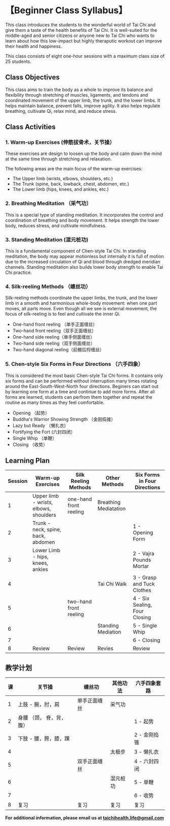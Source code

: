 # 【Beginner Class Syllabus】

This class introduces the students to the wonderful world of Tai Chi and give them a taste of the health benefits of Tai Chi. 
It is well-suited for the middle-aged and senior citizens or anyone new to Tai Chi who wants to learn about how this low-impact 
but highly theraputic workout can improve their health and happiness. 

This class consists of eight one-hour sessions with a maximum class size of 25 students.

## Class Objectives

This class aims to train the body as a whole to improve its balance and flexibility through stretching of 
muscles, ligaments, and tendons and coordinated movement of the upper limb, the trunk, and the lower limbs. 
It helps maintain balance, prevent falls, improve agility. It also helps regulate breathing, cultivate Qi, relax mind, and reduce stress. 

## Class Activities

### 1. Warm-up Exercises (伸筋拔骨术，关节操）

These exercises are design to loosen up the body and calm down the mind at the same time through stretching and relaxation.

The following areas are the main focus of the warm-up exercises:

- The Upper limb (wrists, elbows, shoulders, etc.)
- The Trunk (spine, back, lowback, chest, abdomen, etc.) 
- The Lower limb (hips, knees, and ankles, etc.)

### 2. Breathing Meditation （采气功）

This is a special type of standing meditation. 
It incorporates the control and coordination of breathing and body movement. 
It helps strength the lower body, reduces stress, and cultivate mindfulness. 

### 3. Standing Meditation (混元桩功)

This is a fundamental component of Chen-style Tai Chi. In standing meditation, the body may appear motionless but internally it is full of motion due to the increased circulation of Qi and blood through dredged meridian channels. 
Standing meditation also builds lower body strength to enable Tai Chi practice.  

### 4. Silk-reeling Methods （缠丝功）

Silk-reeling methods coordinate the upper limbs, the trunk, and the lower limb in a smooth and harmonious whole-body movement: 
when one part moves, all parts move. Even though all we see is external movement, the focus of silk-reeling
is to feel and cultivate the inner Qi. 

- One-hand front reeling （单手正面缠丝）
- Two-hand front reeling（双手正面缠丝）
- One-hand side reeling（单手侧面缠丝）
- Two-hand side reeling（双手侧面缠丝）
- Two-hand diagonal reeling（前棚后捋缠丝）

### 5. Chen-style Six Forms in Four Directions （六手四象）

This is considered the most basic Chen-style Tai Chi forms. It contains only six forms and can be performed without interruption 
many times rotating around the East-South-West-North four directions. Beginers can start out by learning one form at a time 
and continue to add more forms. After all forms are learned, students can perfrom them together and repeat the routine 
as many times as they feel comfortable.

- Opening （起势）
- Buddha's Warrior Showing Strength （金刚捣锥）
- Lazy but Ready （懒扎衣)
- Fortifying the Fort (六封四闭）
- Single Whip （单鞭）
- Closing （收势）

## Learning Plan

| Session | Warm-up Exercises                     | Silk Reeling Methods     |    Other Methods         | Six Forms in Four Directions          |
|---------|---------------------------------------|--------------------------|--------------------------|-------------------------|
| 1       | Upper limb - wrists, elbows, shoulders| one-hand front reeling   |  Breathing Mediatation   |                         |
| 2       |  Trunk - neck, spine, back, abdomen   |                          |                          | 1 - Opening Form        |
| 3       | Lower Limb - hips, knees, ankles      |                          |                          | 2 - Vajra Pounds Mortar |
| 4       |                                       |                          |     Tai Chi Walk         | 3 - Grasp and Tuck Clothes    | 
| 5       |                                       | two-hand front reeling   |                          | 4 - Six Sealing, Four Closing |
| 6       |                                       |                          |  Standing Mediation      | 5 - Single Whip         |
| 7       |                                       |                          |                          | 6 - Closing             |
| 8       |      Review                                 |         Review                 |     Revies                    | Review |

## 教学计划

|   课  |关节操                                  |  缠丝功               | 其他功法                  | 六手四象套路             | 
|-------|---------------------------------------|-----------------------|--------------------------|-------------------------|
|   1   | 上肢 - 腕，肘，肩                       |   单手正面缠丝        |    采气功                 |                         |
|   2   |   身腰 （颈， 脊，背，腹）               |                       |                         | 1 - 起势                |
|   3   |   下肢 - 腰，胯，膝，踝                  |                      |                          | 2 - 金刚捣锥            |
|   4   |                                       |                       |            太极步         | 3 - 懒扎衣             | 
|   5   |                                       |   双手正面缠丝          |                          | 4 - 六封四闭          |
|   6   |                                       |                      |          混元桩功          | 5 - 单鞭                     |
|  7    |                                       |                       |                          | 6 - 收势                     |
|  8    |         复习                              |        复习               |          复习                | 复习                  |

**For additional information, please email us at taichihealth.life@gmail.com**
